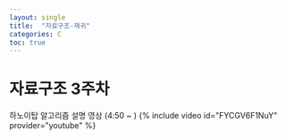 ```yaml
---
layout: single
title:  "자료구조-재귀"
categories: C
toc: true
---
```


# 자료구조 3주차

하노이탑 알고리즘 설명 영상 (4:50 ~ )
{% include video id="FYCGV6F1NuY" provider="youtube" %}
